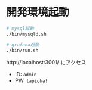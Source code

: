 # 開発環境起動

```bash
# mysql起動
./bin/mysqld.sh

# grafana起動
./bin/run.sh
```

http://localhost:3001/ にアクセス

- ID: `admin`
- PW: `tapioka!`
